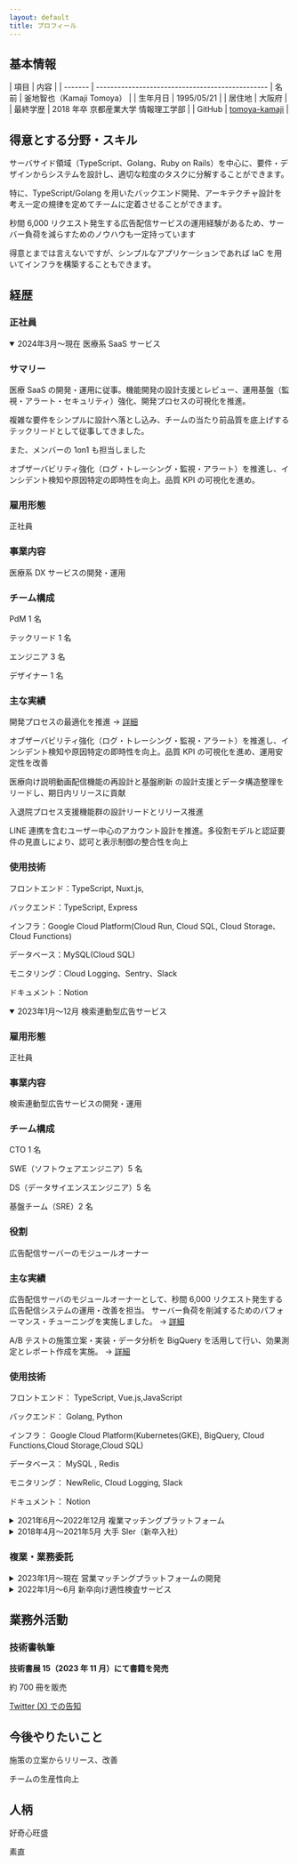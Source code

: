 ```yaml
---
layout: default
title: プロフィール
---
```


## 基本情報

| 項目 | 内容 |
| -------
| ------------------------------------------------
| 名前 | 釜地智也（Kamaji Tomoya） |
| 生年月日 | 1995/05/21 |
| 居住地 | 大阪府 |
| 最終学歴 | 2018 年卒 京都産業大学 情報理工学部 |
| GitHub | [tomoya-kamaji](https://github.com/tomoya-kamaji) |

## 得意とする分野・スキル

サーバサイド領域（TypeScript、Golang、Ruby on Rails）を中心に、要件・デザインからシステムを設計し、適切な粒度のタスクに分解することができます。

特に、TypeScript/Golang を用いたバックエンド開発、アーキテクチャ設計を考え一定の規律を定めてチームに定着させることができます。

秒間 6,000 リクエスト発生する広告配信サービスの運用経験があるため、サーバー負荷を減らすためのノウハウも一定持っています

得意とまでは言えないですが、シンプルなアプリケーションであれば IaC を用いてインフラを構築することもできます。

## 経歴

### 正社員

<details class="job-history" open markdown="1">
<summary>2024年3月～現在 医療系 SaaS サービス</summary>

### サマリー

医療 SaaS の開発・運用に従事。機能開発の設計支援とレビュー、運用基盤（監視・アラート・セキュリティ）強化、開発プロセスの可視化を推進。

複雑な要件をシンプルに設計へ落とし込み、チームの当たり前品質を底上げするテックリードとして従事してきました。

また、メンバーの 1on1 も担当しました

オブザーバビリティ強化（ログ・トレーシング・監視・アラート）を推進し、インシデント検知や原因特定の即時性を向上。品質 KPI の可視化を進め。

### 雇用形態

正社員

### 事業内容

医療系 DX サービスの開発・運用

### チーム構成

PdM 1 名

テックリード 1 名

エンジニア 3 名

デザイナー 1 名

### 主な実績

開発プロセスの最適化を推進 → [詳細](jobs/con/process.md)

オブザーバビリティ強化（ログ・トレーシング・監視・アラート）を推進し、インシデント検知や原因特定の即時性を向上。品質 KPI の可視化を進め、運用安定性を改善

医療向け説明動画配信機能の再設計と基盤刷新 の設計支援とデータ構造整理をリードし、期日内リリースに貢献

入退院プロセス支援機能群の設計リードとリリース推進

LINE 連携を含むユーザー中心のアカウント設計を推進。多役割モデルと認証要件の見直しにより、認可と表示制御の整合性を向上

### 使用技術

フロントエンド：TypeScript, Nuxt.js,

バックエンド：TypeScript, Express

インフラ：Google Cloud Platform(Cloud Run, Cloud SQL, Cloud Storage、Cloud Functions)

データベース：MySQL(Cloud SQL)

モニタリング：Cloud Logging、Sentry、Slack

ドキュメント：Notion

</details>

<details class="job-history" open markdown="1">
<summary>2023年1月～12月 検索連動型広告サービス</summary>

### 雇用形態

正社員

### 事業内容

検索連動型広告サービスの開発・運用

### チーム構成

CTO 1 名

SWE（ソフトウェアエンジニア）5 名

DS（データサイエンスエンジニア）5 名

基盤チーム（SRE）2 名

### 役割

広告配信サーバーのモジュールオーナー

### 主な実績

広告配信サーバのモジュールオーナーとして、秒間 6,000 リクエスト発生する広告配信システムの運用・改善を担当。
サーバー負荷を削減するためのパフォーマンス・チューニングを実施しました。 → [詳細](jobs/qufoo/ad.md)

A/B テストの施策立案・実装・データ分析を BigQuery を活用して行い、効果測定とレポート作成を実施。 → [詳細](jobs/qufoo/kpi.md)

### 使用技術

フロントエンド： TypeScript, Vue.js,JavaScript

バックエンド： Golang, Python

インフラ： Google Cloud Platform(Kubernetes(GKE), BigQuery, Cloud Functions,Cloud Storage,Cloud SQL)

データベース： MySQL , Redis

モニタリング： NewRelic, Cloud Logging, Slack

ドキュメント： Notion

</details>

<details class="job-history" markdown="1">
<summary>2021年6月～2022年12月 複業マッチングプラットフォーム</summary>

### 雇用形態

正社員

### 事業内容

複業マッチングプラットフォームの開発・運用

### チーム構成

CTO 1 名

CDO 1 名

PdM 1 名

フロントエンド 2 名

サーバサイド 1 名

デザイナー 1 名

### 役割

専任サーバサイドエンジニア

### 主な実績

Rails から Node.js (TypeScript)への DDD 設計でのリプレイスを実施。
ドメインモデル図の作成、アーキテクチャ設計、テーブル設計、API 設計、実装を担当しました → [詳細](jobs/another/ddd.md)

ユーザ検索機能の全文検索エンジン実装とパフォーマンス・チューニング → [詳細](jobs/another/elastic-search.md)

### 使用技術

TypeScript, Node.js, Express, TypeORM, Ruby on Rails, Next.js, React, ElasticSearch, Redis, PostgreSQL, Sentry, Firebase, BigQuery, Payjp, Figma, Notion

</details>

<details class="job-history" markdown="1">
<summary>2018年4月～2021年5月 大手 SIer（新卒入社）</summary>

### 概要

大手メーカー向け基幹システムの開発に従事。3 年間で 20 以上の案件に参画し、要件定義からテストまでの工程を担当。業務効率化ツールの開発や Notion の導入など、チーム全体の生産性向上にも貢献。

### 使用技術

Oracle, Java（基幹システム開発）

[→ 詳細を見る](jobs/2018-sier.md)

</details>

### 複業・業務委託

<details class="job-history" markdown="1">
<summary>2023年1月～現在 営業マッチングプラットフォームの開発</summary>

### 雇用形態

業務委託

### 事業内容

営業マッチングプラットフォームの開発

### チーム構成

プロダクトオーナー（社長）1 名、SWE 2 名、デザイナー 1 名

### 役割

サーバサイド開発、インフラ構築

### 主な担当業務

AWS CDK によるインフラリソースの構築、アーキテクチャ設計、Nest.js でのサーバサイド開発、テスト環境の整備、CI/CD の構築を担当しました。

### 使用技術

TypeScript, Nest.js, Prisma, Next.js, React, StyledComponent, AWS, AWS CDK, Vercel, PlanetScale

</details>

<details class="job-history" markdown="1">
<summary>2022年1月～6月 新卒向け適性検査サービス</summary>

### 雇用形態

業務委託（月稼働 40〜50 時間）

### 事業内容

相性がわかる適性検査サービス

### 主な担当業務

Nest.js による API 作成、設計からテストまでを担当。ベトナム人メンバーがいたためドキュメントは英語で作成し、仕様について齟齬が発生しないようにドキュメントに残すことを徹底しました。

また、稼働時間が短くバグが起きるとリリースにリードタイムが発生してしまうため、テストを手厚く書くことでリリースのリードタイムを短縮しました。

### 使用技術

TypeScript, Nest.js

</details>

## 業務外活動

### 技術書執筆

**技術書展 15（2023 年 11 月）にて書籍を発売**

約 700 冊を販売

[Twitter (X) での告知](https://x.com/tomoya_sakusaku/status/1723167574983356558?s=20)

## 今後やりたいこと

施策の立案からリリース、改善

チームの生産性向上

## 人柄

好奇心旺盛

素直
